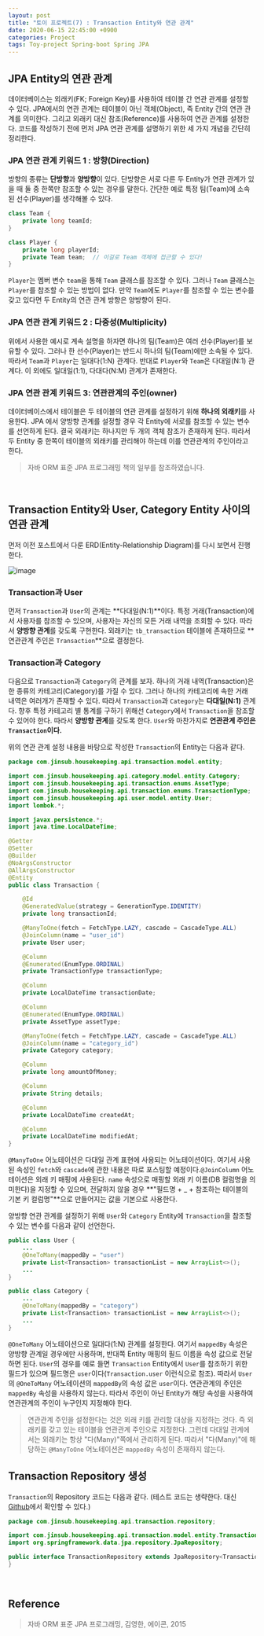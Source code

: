 ```yaml
---
layout: post
title: "토이 프로젝트(7) : Transaction Entity와 연관 관계"
date: 2020-06-15 22:45:00 +0900
categories: Project
tags: Toy-project Spring-boot Spring JPA
---
```


## JPA Entity의 연관 관계

데이터베이스는 외래키(FK; Foreign Key)를 사용하여 테이블 간 연관 관계를 설정할 수 있다. JPA에서의 연관 관계는 테이블이 아닌 객체(Object), 즉 Entity 간의 연관 관계를 의미한다. 그리고 외래키 대신 참조(Reference)를 사용하여 연관 관계를 설정한다. 코드를 작성하기 전에 먼저 JPA 연관 관계를 설명하기 위한 세 가지 개념을 간단히 정리한다.

### JPA 연관 관계 키워드 1 : 방향(Direction)

방향의 종류는 **단방향**과 **양방향**이 있다. 단방향은 서로 다른 두 Entity가 연관 관계가 있을 때 둘 중 한쪽만 참조할 수 있는 경우를 말한다. 간단한 예로 특정 팀(Team)에 소속된 선수(Player)를 생각해볼 수 있다.

```java
class Team {
    private long teamId;
}

class Player {
    private long playerId;
    private Team team;  // 이걸로 Team 객체에 접근할 수 있다!
}
```

`Player`는 멤버 변수 `team`을 통해 `Team` 클래스를 참조할 수 있다. 그러나 `Team` 클래스는 `Player`를 참조할 수 있는 방법이 없다. 만약 `Team`에도 `Player`를 참조할 수 있는 변수를 갖고 있다면 두 Entity의 연관 관계 방향은 양방향이 된다.

### JPA 연관 관계 키워드 2 : 다중성(Multiplicity)

위에서 사용한 예시로 계속 설명을 하자면 하나의 팀(Team)은 여러 선수(Player)를 보유할 수 있다. 그러나 한 선수(Player)는 반드시 하나의 팀(Team)에만 소속될 수 있다. 따라서 `Team`과 `Player`는 일대다(1:N) 관계다. 반대로 `Player`와 `Team`은 다대일(N:1) 관계다. 이 외에도 일대일(1:1), 다대다(N:M) 관계가 존재한다.

### JPA 연관 관계 키워드 3: 연관관계의 주인(owner)

데이터베이스에서 테이블은 두 테이블의 연관 관계를 설정하기 위해 **하나의 외래키**를 사용한다. JPA 에서 양방향 관계를 설정할 경우 각 Entity에 서로를 참조할 수 있는 변수를 선언하게 된다. 결국 외래키는 하나지만 두 개의 객체 참조가 존재하게 된다. 따라서 두 Entity 중 한쪽이 테이블의 외래키를 관리해야 하는데 이를 연관관계의 주인이라고 한다. 
> 자바 ORM 표준 JPA 프로그래밍 책의 일부를 참조하였습니다. 
<br>

## Transaction Entity와 User, Category Entity 사이의 연관 관계

먼저 이전 포스트에서 다룬 ERD(Entity-Relationship Diagram)를 다시 보면서 진행한다.

![image](/post_assets/2020-06-14/erd.png)

### Transaction과 User

먼저 `Transaction`과 `User`의 관계는 **다대일(N:1)**이다. 특정 거래(Transaction)에서 사용자를 참조할 수 있으며, 사용자는 자신의 모든 거래 내역을 조회할 수 있다. 따라서 **양방향 관계**를 갖도록 구현한다. 외래키는 `tb_transaction` 테이블에 존재하므로 **연관관계 주인은 `Transaction`**으로 결정한다.

### Transaction과 Category

다음으로 `Transaction`과 `Category`의 관계를 보자. 하나의 거래 내역(Transaction)은 한 종류의 카테고리(Category)를 가질 수 있다. 그러나 하나의 카테고리에 속한 거래 내역은 여러개가 존재할 수 있다. 따라서 `Transaction`과 `Category`는 **다대일(N:1)** 관계다. 향후 특정 카테고리 별 통계를 구하기 위해선 `Category`에서 `Transaction`을 참조할 수 있어야 한다. 따라서 **양방향 관계**를 갖도록 한다. `User`와 마찬가지로 **연관관계 주인은 `Transaction`이다.**

위의 연관 관계 설정 내용을 바탕으로 작성한 `Transaction`의 Entity는 다음과 같다.

```java
package com.jinsub.housekeeping.api.transaction.model.entity;

import com.jinsub.housekeeping.api.category.model.entity.Category;
import com.jinsub.housekeeping.api.transaction.enums.AssetType;
import com.jinsub.housekeeping.api.transaction.enums.TransactionType;
import com.jinsub.housekeeping.api.user.model.entity.User;
import lombok.*;

import javax.persistence.*;
import java.time.LocalDateTime;

@Getter
@Setter
@Builder
@NoArgsConstructor
@AllArgsConstructor
@Entity
public class Transaction {

    @Id
    @GeneratedValue(strategy = GenerationType.IDENTITY)
    private long transactionId;

    @ManyToOne(fetch = FetchType.LAZY, cascade = CascadeType.ALL)
    @JoinColumn(name = "user_id")
    private User user;

    @Column
    @Enumerated(EnumType.ORDINAL)
    private TransactionType transactionType;

    @Column
    private LocalDateTime transactionDate;

    @Column
    @Enumerated(EnumType.ORDINAL)
    private AssetType assetType;

    @ManyToOne(fetch = FetchType.LAZY, cascade = CascadeType.ALL)
    @JoinColumn(name = "category_id")
    private Category category;

    @Column
    private long amountOfMoney;

    @Column
    private String details;

    @Column
    private LocalDateTime createdAt;

    @Column
    private LocalDateTime modifiedAt;
}
```

`@ManyToOne` 어노테이션은 다대일 관계 표현에 사용되는 어노테이션이다. 여기서 사용된 속성인 `fetch`와 `cascade`에 관한 내용은 따로 포스팅할 예정이다.`@JoinColumn` 어노테이션은 외래 키 매핑에 사용된다. `name` 속성으로 매핑할 외래 키 이름(DB 컬럼명을 의미한다)을 지정할 수 있으며, 전달하지 않을 경우 **"필드명 + _ + 참조하는 테이블의 기본 키 컬럼명"**으로 만들어지는 값을 기본으로 사용한다.

양방향 연관 관계를 설정하기 위해 `User`와 `Category` Entity에 `Transaction`을 참조할 수 있는 변수를 다음과 같이 선언한다.
```java
public class User {
    ...
    @OneToMany(mappedBy = "user")
    private List<Transaction> transactionList = new ArrayList<>();
    ...
}
```
```java
public class Category {
    ...
    @OneToMany(mappedBy = "category")
    private List<Transaction> transactionList = new ArrayList<>();
    ...
}
```

`@OneToMany` 어노테이션으로 일대다(1:N) 관계를 설정한다. 여기서 `mappedBy` 속성은 양방향 관계일 경우에만 사용하며, 반대쪽 Entity 매핑의 필드 이름을 속성 값으로 전달하면 된다. `User`의 경우를 예로 들면 `Transaction` Entity에서 `User`를 참조하기 위한 필드가 있으며 필드명은 `user`이다(`Transaction.user` 이런식으로 참조). 따라서 `User`의 `@OneToMany` 어노테이션의 `mappedBy`의 속성 값은 `user`이다. 연관관계의 주인은 `mappedBy` 속성을 사용하지 않는다. 따라서 주인이 아닌 Entity가 해당 속성을 사용하여 연관관계의 주인이 누구인지 지정해야 한다.

> 연관관계 주인을 설정한다는 것은 외래 키를 관리할 대상을 지정하는 것다. 즉 외래키를 갖고 있는 테이블을 연관관계 주인으로 지정한다. 그런데 다대일 관계에서는 외래키는 항상 "다(Many)"쪽에서 관리하게 된다. 따라서 "다(Many)"에 해당하는 `@ManyToOne` 어노테이션은 `mappedBy` 속성이 존재하지 않는다.

## Transaction Repository 생성

`Transaction`의 Repository 코드는 다음과 같다. (테스트 코드는 생략한다. 대신 [Github](https://github.com/jinsub-kim-dev/toy-project-housekeeping-book)에서 확인할 수 있다.)

```java
package com.jinsub.housekeeping.api.transaction.repository;

import com.jinsub.housekeeping.api.transaction.model.entity.Transaction;
import org.springframework.data.jpa.repository.JpaRepository;

public interface TransactionRepository extends JpaRepository<Transaction, Long> {
}
```

<br>

## Reference

> 자바 ORM 표준 JPA 프로그래밍, 김영한, 에이콘, 2015